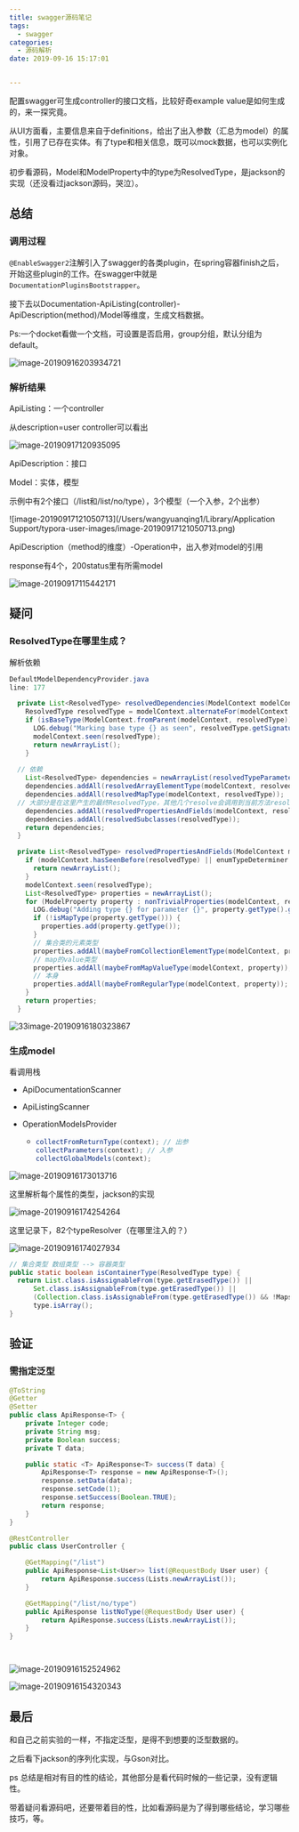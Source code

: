 ```yaml
---
title: swagger源码笔记
tags:
  - swagger
categories:
  - 源码解析
date: 2019-09-16 15:17:01


---
```


配置swagger可生成controller的接口文档，比较好奇example value是如何生成的，来一探究竟。

从UI方面看，主要信息来自于definitions，给出了出入参数（汇总为model）的属性，引用了已存在实体。有了type和相关信息，既可以mock数据，也可以实例化对象。

初步看源码，Model和ModelProperty中的type为ResolvedType，是jackson的实现（还没看过jackson源码，哭泣）。



## 总结



### 调用过程

`@EnableSwagger2`注解引入了swagger的各类plugin，在spring容器finish之后，开始这些plugin的工作。在swagger中就是`DocumentationPluginsBootstrapper`。

接下去以Documentation-ApiListing(controller)-ApiDescription(method)/Model等维度，生成文档数据。



Ps:一个docket看做一个文档，可设置是否启用，group分组，默认分组为default。

![image-20190916203934721](/Users/wangyuanqing1../../image/image-20190916203934721.png)







### 解析结果

ApiListing：一个controller

从description=user controller可以看出

![image-20190917120935095](/Users/wangyuanqing1../../image/image-20190917120935095.png)



ApiDescription：接口

Model：实体，模型

示例中有2个接口（/list和/list/no/type），3个模型（一个入参，2个出参）

![image-20190917121050713](/Users/wangyuanqing1/Library/Application Support/typora-user-images/image-20190917121050713.png)



ApiDescription（method的维度）-Operation中，出入参对model的引用

response有4个，200status里有所需model

![image-20190917115442171](/Users/wangyuanqing1../../image/image-20190917115442171.png)





## 疑问

### ResolvedType在哪里生成？



解析依赖

```java
DefaultModelDependencyProvider.java
line: 177

  private List<ResolvedType> resolvedDependencies(ModelContext modelContext) {
    ResolvedType resolvedType = modelContext.alternateFor(modelContext.resolvedType(typeResolver));
    if (isBaseType(ModelContext.fromParent(modelContext, resolvedType))) {
      LOG.debug("Marking base type {} as seen", resolvedType.getSignature());
      modelContext.seen(resolvedType);
      return newArrayList();
    }
  
  // 依赖
    List<ResolvedType> dependencies = newArrayList(resolvedTypeParameters(modelContext, resolvedType));
    dependencies.addAll(resolvedArrayElementType(modelContext, resolvedType));
    dependencies.addAll(resolvedMapType(modelContext, resolvedType));
  // 大部分是在这里产生的最终ResolvedType，其他几个resolve会调用到当前方法resolvedDependencies
    dependencies.addAll(resolvedPropertiesAndFields(modelContext, resolvedType));
    dependencies.addAll(resolvedSubclasses(resolvedType));
    return dependencies;
  }

  private List<ResolvedType> resolvedPropertiesAndFields(ModelContext modelContext, ResolvedType resolvedType) {
    if (modelContext.hasSeenBefore(resolvedType) || enumTypeDeterminer.isEnum(resolvedType.getErasedType())) {
      return newArrayList();
    }
    modelContext.seen(resolvedType);
    List<ResolvedType> properties = newArrayList();
    for (ModelProperty property : nonTrivialProperties(modelContext, resolvedType)) {
      LOG.debug("Adding type {} for parameter {}", property.getType().getSignature(), property.getName());
      if (!isMapType(property.getType())) {
        properties.add(property.getType());
      }
      // 集合类的元素类型
      properties.addAll(maybeFromCollectionElementType(modelContext, property));
      // map的value类型
      properties.addAll(maybeFromMapValueType(modelContext, property));
      // 本身
      properties.addAll(maybeFromRegularType(modelContext, property));
    }
    return properties;
  }
```

![33image-20190916180323867](/Users/wangyuanqing1../../image/image-20190916180323867.png)





### 生成model

看调用栈

* ApiDocumentationScanner

* ApiListingScanner

* OperationModelsProvider

  * ```java
    collectFromReturnType(context); // 出参
    collectParameters(context); // 入参
    collectGlobalModels(context);
    ```

![image-20190916173013716](/Users/wangyuanqing1../../image/swagger-start-model-1.png)





这里解析每个属性的类型，jackson的实现

![image-20190916174254264](/Users/wangyuanqing1../../image/image-20190916174254264.png)



这里记录下，82个typeResolver（在哪里注入的？）

![image-20190916174027934](/Users/wangyuanqing1../../image/image-20190916174027934.png)



```java
// 集合类型 数组类型 --> 容器类型
public static boolean isContainerType(ResolvedType type) {
  return List.class.isAssignableFrom(type.getErasedType()) ||
      Set.class.isAssignableFrom(type.getErasedType()) ||
      (Collection.class.isAssignableFrom(type.getErasedType()) && !Maps.isMapType(type)) ||
      type.isArray();
}
```



## 验证

### 需指定泛型

```java
@ToString
@Getter
@Setter
public class ApiResponse<T> {
    private Integer code;
    private String msg;
    private Boolean success;
    private T data;

    public static <T> ApiResponse<T> success(T data) {
        ApiResponse<T> response = new ApiResponse<T>();
        response.setData(data);
        response.setCode(1);
        response.setSuccess(Boolean.TRUE);
        return response;
    }
}

@RestController
public class UserController {

    @GetMapping("/list")
    public ApiResponse<List<User>> list(@RequestBody User user) {
        return ApiResponse.success(Lists.newArrayList());
    }

    @GetMapping("/list/no/type")
    public ApiResponse listNoType(@RequestBody User user) {
        return ApiResponse.success(Lists.newArrayList());
    }
}




```

![image-20190916152524962](/Users/wangyuanqing1../../image/swagger-pic.png)



![image-20190916154320343](/Users/wangyuanqing1../../image/swagger-generic-type.png)



## 最后

和自己之前实验的一样，不指定泛型，是得不到想要的泛型数据的。

之后看下jackson的序列化实现，与Gson对比。



ps 总结是相对有目的性的结论，其他部分是看代码时候的一些记录，没有逻辑性。

带着疑问看源码吧，还要带着目的性，比如看源码是为了得到哪些结论，学习哪些技巧，等。


